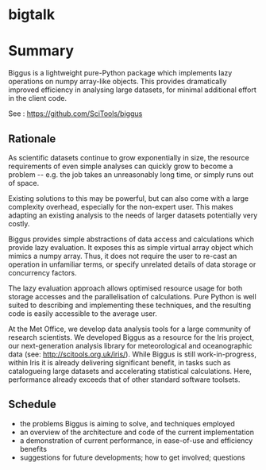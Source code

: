 bigtalk
=======

Summary
=======
Biggus is a lightweight pure-Python package which implements lazy operations on
numpy array-like objects.  This provides dramatically improved efficiency in
analysing large datasets, for minimal additional effort in the client code.

See : https://github.com/SciTools/biggus

Rationale
---------
As scientific datasets continue to grow exponentially in size, the resource
requirements of even simple analyses can quickly grow to become a problem
  -- e.g. the job takes an unreasonably long time, or simply runs out of space.

Existing solutions to this may be powerful, but can also come with a large
complexity overhead, especially for the non-expert user.  This makes adapting an
existing analysis to the needs of larger datasets potentially very costly.

Biggus provides simple abstractions of data access and calculations which provide
lazy evaluation.  It exposes this as simple virtual array object which mimics a
numpy array.  Thus, it does not require the user to re-cast an operation in
unfamiliar terms, or specify unrelated details of data storage or concurrency factors.

The lazy evaluation approach allows optimised resource usage for both
storage accesses and the parallelisation of calculations.
Pure Python is well suited to describing and implementing
these techniques, and the resulting code is easily accessible to the average user.

At the Met Office, we develop data analysis tools for a large community of
research scientists.  We developed Biggus as a resource for the Iris project,
our next-generation analysis library for meteorological and oceanographic data
(see: http://scitools.org.uk/iris/).
While Biggus is still work-in-progress, within Iris it is already delivering
significant benefit, in tasks such as catalogueing large datasets and accelerating
statistical calculations.  Here, performance already exceeds that of other standard
software toolsets.

Schedule
--------
* the problems Biggus is aiming to solve, and techniques employed
* an overview of the architecture and code of the current implementation
* a demonstration of current performance, in ease-of-use and efficiency benefits
* suggestions for future developments; how to get involved; questions

